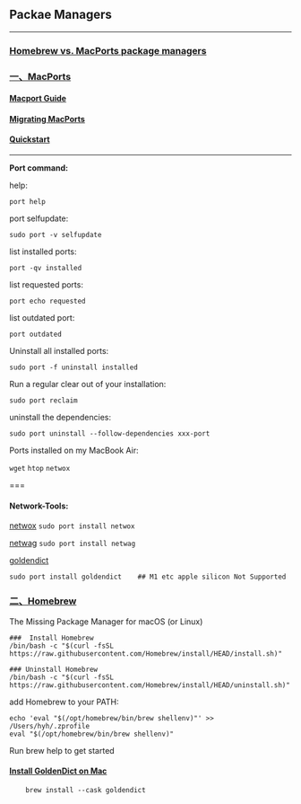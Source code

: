 ## Packae Managers

---
### [Homebrew vs. MacPorts package managers](https://www.scivision.dev/homebrew-macports-fink/)

### [一、MacPorts](https://www.macports.org/)

#### [Macport Guide](https://guide.macports.org/)

#### [Migrating MacPorts](https://trac.macports.org/wiki/Migration)

#### [Quickstart](https://www.macports.org/install.php)

---
**Port command:**

help:

`port help`

port selfupdate:

`sudo port -v selfupdate`

list installed ports:

`port -qv installed`

list requested ports:

`port echo requested`

list outdated port:

`port outdated`

Uninstall all installed ports:

`sudo port -f uninstall installed`

Run a regular clear out of your installation:

`sudo port reclaim`

uninstall the dependencies:

`sudo port uninstall --follow-dependencies xxx-port`
 
Ports installed on my MacBook Air:

`wget`  `htop`  `netwox` 


===

#### Network-Tools:

[netwox](https://ports.macports.org/port/netwox/) ` sudo port install netwox `

[netwag](https://ports.macports.org/port/netwag/)  ` sudo port install netwag `


[goldendict](https://ports.macports.org/port/goldendict/)

`sudo port install goldendict    ## M1 etc apple silicon Not Supported`
        
### [二、Homebrew](https://brew.sh)

The Missing Package Manager for macOS (or Linux)
```
###  Install Homebrew
/bin/bash -c "$(curl -fsSL https://raw.githubusercontent.com/Homebrew/install/HEAD/install.sh)"

### Uninstall Homebrew
/bin/bash -c "$(curl -fsSL https://raw.githubusercontent.com/Homebrew/install/HEAD/uninstall.sh)"
```
add Homebrew to your PATH:

    echo 'eval "$(/opt/homebrew/bin/brew shellenv)"' >> /Users/hyh/.zprofile
    eval "$(/opt/homebrew/bin/brew shellenv)"
    
Run brew help to get started

#### [Install GoldenDict on Mac](https://brewinstall.org/install-goldendict-mac-osx/)

        brew install --cask goldendict
